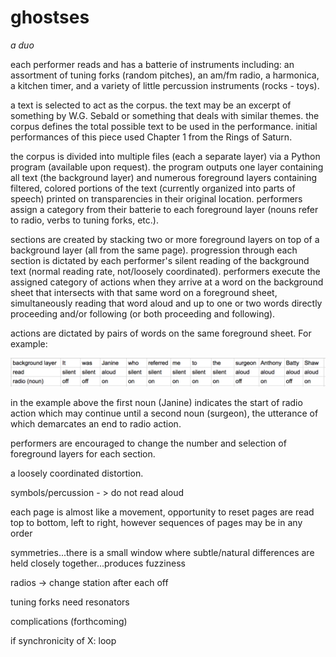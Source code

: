 # ghostses
*a duo*

each performer reads and has a batterie of instruments including: an assortment of tuning forks (random pitches), an am/fm radio, a harmonica, a kitchen timer, and a variety of little percussion instruments (rocks - toys).

a text is selected to act as the corpus. the text may be an excerpt of something by W.G. Sebald or  something that deals with similar themes. the corpus defines the total possible text to be used in the performance. initial performances of this piece used Chapter 1 from the Rings of Saturn.

the corpus is divided into multiple files (each a separate layer) via a Python program (available upon request). the program outputs one layer containing all text (the background layer) and numerous foreground layers containing filtered, colored portions of the text (currently organized into parts of speech) printed on transparencies in their original location. performers assign a category from their batterie to each foreground layer (nouns refer to radio, verbs to tuning forks, etc.).

sections are created by stacking two or more foreground layers on top of a background layer (all from the same page). progression through each section is dictated by each performer's silent reading of the background text (normal reading rate, not/loosely coordinated). performers execute the assigned category of actions when they arrive at a word on the background sheet that intersects with that same word on a foreground sheet, simultaneously reading that word aloud and up to one or two words directly proceeding and/or following (or both proceeding and following).

actions are dictated by pairs of words on the same foreground sheet. For example:

![](score_generator/imgs/example.png)

in the example above the first noun (Janine) indicates the start of radio action which may continue until a second noun (surgeon), the utterance of which demarcates an end to radio action.

performers are encouraged to change the number and selection of foreground layers for each section.

a loosely coordinated distortion.

symbols/percussion - > do not read aloud

each page is almost like a movement, opportunity to reset
pages are read top to bottom, left to right, however sequences of pages may be in any order

symmetries...there is a small window where subtle/natural differences are held closely together...produces fuzziness

radios -> change station after each off

tuning forks need resonators

complications
(forthcoming)

if synchronicity of X:
    loop
